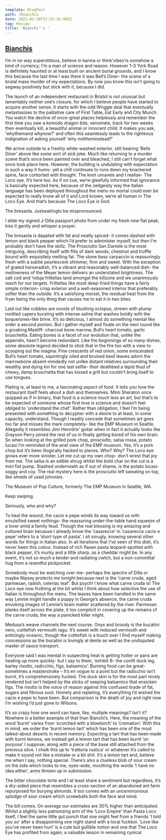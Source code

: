 ```yaml
---
template: BlogPost
path: /Bianchis
date: 2021-02-20T15:55:16.985Z
tag: Review
title: 'Bianchi''s '
---
```

<!--StartFragment-->

## [Bianchis](http://baldflavours.com/bianchis-september-2019/)

I’m in no way superstitious, believe in karma or think‘vibes’is somehow a kind of currency; I’m a man of science and reason. However 1-3 York Road is definitely haunted or at least built on ancient burial grounds, and I know this because the last time I was there it was Bell’s Diner- the scene of a brutal mass murder of my expectations. By now you know this isn’t going to segway positively but stick with it, because I did.

The launch of an independent restaurant in Bristol is not unusual but lamentably neither one’s closure, for which I believe people have started to acquire another sense. It starts with the odd Wriggle deal that eventually metastasizes to the palliative care of First Table, Eat Early and City Munch. You watch the decline of once-great places helplessly and remember the first time you saw a komodo dragon bite, venomate, track for two weeks then eventually kill, a beautiful animal or innocent child. It makes you ask, ‘whythemand whynow?’ and often this seamlessly leads to the righteous indignation of asking yourself ‘why nottheminstead?’

We arrive outside to a freshly white-washed exterior, still bearing ‘Bells Diner’ above like some sort of sick joke. Much like returning to a murder scene that’s since been painted over and bleached, I still can’t forget what once took place here. However, the building is undulating with expectation in such a way it hums- yet a chill continues to runs down my knackered spine, face contorted with thought. The knot unravels and I realise- The Loco eye. It’s here too. As if on cue, we’re gleefully informed that ignorance is basically expected here, because of the zeitgeisty way the Italian language has been deployed throughout the menu no mortal could ever be expected to really know all of it and Lord knows, we’re all human in The Loco Eye. And that’s because The Loco Eye is God.

The bresaola. Justwaitingto be mispronounced.

I slide my signed J-Dilla passport photo from under my fresh new flat peak, kiss it gently and whisper a prayer.

The bresaola is dappled with fat and neatly spiced- it comes dashed with lemon and black pepper which I’d prefer to administer myself, but then I’m probably don’t have the skillz. The Prosciutto San Daniele is the most intriguing, describing itself with flits of dark woods, chestnut and truffle bound with exquisitely melting fat. The stone bass carpaccio is reassuringly fresh with a subtle pearlescent shimmer, firm and sweet. With the exception of grated horseradish, it’s a vibrant and reasonably well-balanced dish- the mellowness of the Meyer lemon delivers an understated brightness. The salt cod and ‘nduja frittellas land amongst the killzone and we unanimously reach for our targets. Frittellas like most deep-fried things have a fairly simple criterion- crisp exterior and a well-seasoned interior that preferably softer than the outside. It’s a satisfying morsel, the residual heat from the fryer being the only thing that causes me to eat it in two bites.

Laid out like cobbles are ovoids of blushing octopus, strewn with plump mottled capers bursting with intense saline that washes boldly with the boquerones-like brine. It’s so delicious, I almost do something mental like order a second portion. But I gather myself and fixate on the next round like a groaking Mastiff- charcoal bone marrow, Bull’s heart tomato, garlic bruschetta. Eating bones is a facet of our evolution that, unlike the appendix, hasn’t become redundant. Like the beginnings of so many dishes, some absolute legend decided to stick that in the fire too with a view to scooping out the magma. Fine crescents of red onion, some eviscerated Bull’s heart tomato, squintingly oiled and bruised basil leaves adorn the marrowbone absent-mindedly not unlike distant relatives surrounding their wealthy and dying kin for one last selfie- their deathbed a tepid thud of chewy, damp bruschetta that has kissed a grill but couldn’t bring itself to use tongues.

Plating is, at least to me, a fascinating aspect of food. It tells you how the restaurant itself feels about a dish and themselves. Mimi Sheraton once quipped as if in binary, that food is a science much less an art, but that’s to be expected of someone whose first love is science and doesn’t feel obliged to ‘understand the chef’. Rather than obligation, I feel I’m being presented with something to decypher with a desire to at least, in some capacity, understand. Though I readily concede that sometimes art goes too far and misses the mark completely- like the EMP Museum in Seattle. Allegedly it resembles Jimi Henrdrix’ guitar when in fact it actually looks like Grayson Perry joined the rest of us in finally getting bored of his own brain. So when looking at the grilled pork chop, prosciutto, salsa rossa, potato lucasi I’m reminded of the ariel view of the EMP museum. Yes, it’s a pork chop but it’s been illogically hacked to pieces. Who? Why? The Loco eye grows ever more sinister. Let me cut up my own chop- don’t wrest that joy from me. The salsa is an edible shrug whilst the bold char on the cut is a mini fist pump. Stashed underneath as if out of shame, is the potato lucasi- soggy and coy. The real mystery here is the prosciutto left sweating on top, like shreds of used johnnies.

The Museum of Pop Culture, formerly The EMP Museum in Seattle, WA.

Keep swiping.

Seriously, who and why?

To heal the wound, the cacio e pepe winds its way toward us with emulsified sweet nothings- the reassuring under-the-table hand squeeze of a lover amid a family feud. Though the real blessing is my amazing and cultured brain because I already know the ‘casarecce’ in ‘casarecce cacio e pepe’ refers to a ‘short type of pasta’. I sit smugly, knowing several other words for things in Italian also. In all iterations that I’ve seen of this dish, it’s never been this colour. Instead of rich flaxen pasta leopard-spotted with black pepper, it’s murky and a little sharp, as a cheddar might be. In any event, it’s not so much a tender and radiating cwtch, but a non-committal hug from a resentful pickpocket.

Somebody must be watching over me- perhaps the spectre of Dilla or maybe Nipsey protects me tonight because next is the ‘carne cruda, aged parmesan, radish, celeriac leaf’. But psych! I know what carne cruda is! The Loco eye now frothing at the bit whilst I think about how selective the use of Italian is throughout the menu. The leaves have been handled in the same way Lennie might handle a puppy in George’s absence, the carne cruda envoking images of Lennie’s brain matter scattered by the river. Parmesan planks itself across the plate, it too complicit in covering up the remains of the carne cruda, the way a panicked killer might.

Medusa’s weave channels the next course. Onyx and broody is the bucatini nero, cuttlefish vermouth ragu. It’s sweet with reduced vermouth and enticingly oceanic, though the cuttlefish is a touch over I find myself making concessions as the bucatini is lovingly al dente as well as the undisputed master of sauce transport.

Everyone said I was mental in suspecting heat is getting hotter or pans are heating up more quickly- but I say to them, ‘exhibit B- the confit duck leg, barley risotto, radicchio, figs, balsamico’. Burning food can be great- sometimes a masterstroke – it’s en vogue to a point but the radicchio isn’t burnt, it’s comprehensively fucked. The duck skin is for the most part nicely rendered but isn’t helped by the slicks of seeping balsamico that ensicken figs. The risotto is the voice of reason against this confused tirade of fat, sugars and fibrous soot. Homely and repleting, it’s everything I’d wished the cacio e pepe to have been. But comparison is the death of joy and right now I’m wishing I’d just gone to Wilsons.

It’s so crazy how one word can have, like, multiple meanings? Isn’t it? Nowhere is a better example of that than Bianchi’s. Here, the meaning of the word ‘burnt’ varies from ‘scorched with a blowtorch’ to ‘cremation’. With this in mind, we order the ‘burnt lemon tart’ which has been one of the most talked-about deserts in recent memory. Expecting a tart that has been made with burnt lemons, we instead get a lemon tart that has been burnt ‘on purpose’ I suppose, along with a piece of the base still attached from the previous slice. I chalk this up to ‘trattoria rustica’ or whatever it’s called to make it sound not like a mistake or a bit shit. It’s a lemon tart and, believe me when I say, nothing special. There’s also a clueless blob of sour cream on the side which looks to me, eyes-wide, mouthing the words ‘I have no idea either’, arms thrown up in submission.

The bitter chocolate torte and I at least share a sentiment but regardless, it’s a dry-sided piece that resembles a cross-section of an abandoned ant farm repurposed for burying almonds. It too comes with an unceremonious splodge of sour cream which screwballs both the face and mind.

The bill comes. On average our estimates are 30% higher than anticipated. Whilst a slightly less patronising arm of the ‘Loco Empire’ than Pasta Loco itself, I feel the same little gut punch that one might feel from a friends ‘I told you so’ after a disappointing one night stand with a local fuckboi. ‘Love like you’ve never been hurt’ is a cute but gullible notion and one that The Loco Eye has profited from again; a valuable lesson in remaining cynical.



<!--EndFragment-->
